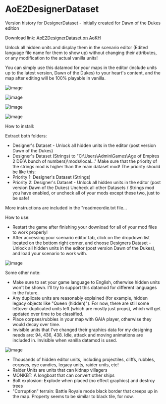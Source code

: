 # AoE2DesignerDataset
Version history for DesignerDataset - initially created for Dawn of the Dukes edition


Download link: [AoE2DesignerDataset on AoKH](https://aok.heavengames.com/blacksmith/showfile.php?fileid=13754)

Unlock all hidden units and display them in the scenario editor (Edited language file name for them to show up) without changing their attributes, or any modification to the actual vanilla units!

You can simply use this datamod for your maps in the editor (include units up to the latest version, Dawn of the Dukes) to your heart's content, and the map after editing will be 100% playable in vanilla.

![image](https://user-images.githubusercontent.com/40296674/160127156-19b2d972-78f5-44b9-ad5d-bf348b0ef510.png)

![image](https://user-images.githubusercontent.com/40296674/160127183-b23c4de6-2796-4eb4-a892-77541bb878cd.png)

![image](https://user-images.githubusercontent.com/40296674/160127195-13ff73f2-a5cd-4118-b0f7-0f0839411fc3.png)



![image](https://user-images.githubusercontent.com/40296674/160127211-d64d6967-86d6-4494-9b0d-1777767f8a6f.png)



How to install:

Extract both folders:
- Designer's Dataset - Unlock all hidden units in the editor (post version Dawn of the Dukes)
- Designer's Dataset (Strings)
to "C:\Users\Admin\Games\Age of Empires 2 DE\(A bunch of numbers)\mods\local\..."
Make sure that the priority of the strings mod is higher than the main dataset mod! The priority should be like this:
- Priority 1: Designer's Dataset (Strings)
- Priority 2: Designer's Dataset - Unlock all hidden units in the editor (post version Dawn of the Dukes)
Uncheck all other Datasets / Strings mod you have enabled, or uncheck all of your mods except these two, just to be safe!


More instructions are included in the "readmeordie.txt file...



How to use:


- Restart the game after finishing your download for all of your mod files to work properly!
- After accessing your scenario editor tab, click on the dropdown list located on the bottom right corner, and choose Designers Dataset - Unlock all hidden units in the editor (post version Dawn of the Dukes), and load your scenario to work with.

![image](https://user-images.githubusercontent.com/40296674/160127757-06f5712d-f79a-40de-8d0c-8615acb7ff26.png)



Some other note:


- Make sure to set your game language to English, otherwise hidden units won't be shown. I'll try to support this datamod for different languages in the future.
- Any duplicate units are reasonably explained (for example, hidden legacy objects like "Queen (hidden)"). For now, there are still some leftover duplicated units left (which are mostly just props), which will get updated over time to be classified.
- Place corpses/rubbles in your map with GAIA player, otherwise they would decay over time.
- Invisible units that I've changed their graphics data for my designing needs are: 94, 436, 438. Idle, attack and moving animations are included in. Invisible when vanilla datamod is used.


![image](https://user-images.githubusercontent.com/40296674/160221787-9dcbeb1d-8ac7-49cb-a354-142187cb14a3.png)


- Thousands of hidden editor units, including projectiles, cliffs, rubbles, corpses, eye candies, legacy units, raider units, etc!
- Raider Units are units that can kidnap villagers
- MONKBT: A longboat that can convert other ships
- Bolt explosion: Explode when placed (no effect graphics) and destroy trees
- "Corruption" terrain: Battle Royale mode black border that creeps up in the map. Property seems to be similar to black tile, for now.



